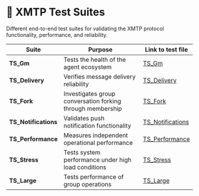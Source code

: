 # 🧪 XMTP Test Suites

Different end-to-end test suites for validating the XMTP protocol functionality, performance, and reliability.

| Suite                | Purpose                                                    | Link to test file                       |
| -------------------- | ---------------------------------------------------------- | --------------------------------------- |
| **TS_Gm**            | Tests the health of the agent ecosystem                    | [TS_Gm](./TS_Gm/)                       |
| **TS_Delivery**      | Verifies message delivery reliability                      | [TS_Delivery](./TS_Delivery/)           |
| **TS_Fork**          | Investigates group conversation forking through membership | [TS_Fork](./TS_Fork/)                   |
| **TS_Notifications** | Validates push notification functionality                  | [TS_Notifications](./TS_Notifications/) |
| **TS_Performance**   | Measures independent operational performance               | [TS_Performance](./TS_Performance/)     |
| **TS_Stress**        | Tests system performance under high load conditions        | [TS_Stress](./TS_Stress/)               |
| **TS_Large**         | Tests performance of group operations                      | [TS_Large](./TS_Large/)                 |
